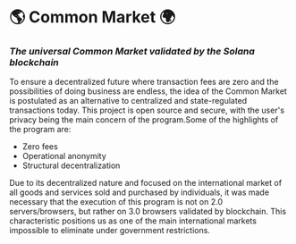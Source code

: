 # 🌎 Common Market 🌍
### _The universal Common Market validated by the Solana blockchain_


To ensure a decentralized future where transaction fees are zero and the possibilities of doing business are endless, the idea of the Common Market is postulated as an alternative to centralized and state-regulated transactions today. This project is open source and secure, with the user's privacy being the main concern of the program.Some of the highlights of the program are:

- Zero fees
- Operational anonymity
- Structural decentralization

Due to its decentralized nature and focused on the international market of all goods and services sold and purchased by individuals, it was made necessary that the execution of this program is not on 2.0 servers/browsers, but rather on 3.0 browsers validated by blockchain. This characteristic positions us as one of the main international markets impossible to eliminate under government restrictions.
